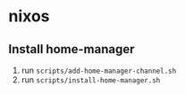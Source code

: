 # nixos

## Install home-manager

1. run `scripts/add-home-manager-channel.sh`
2. run `scripts/install-home-manager.sh`
